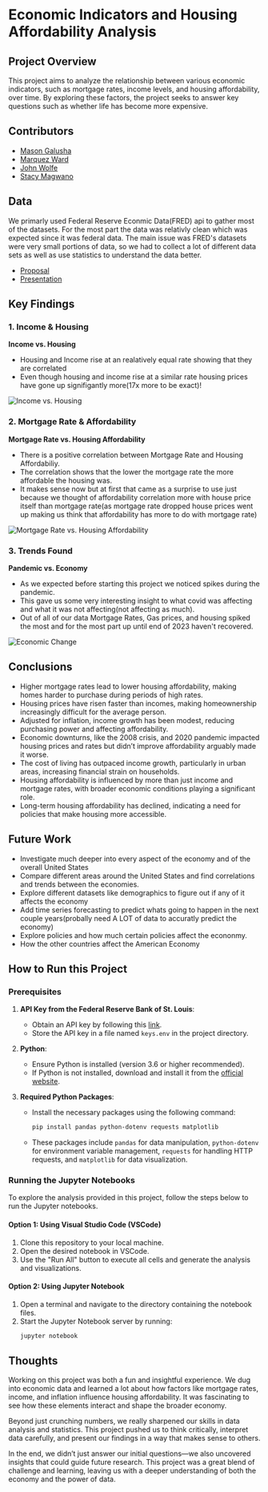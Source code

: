 # Economic Indicators and Housing Affordability Analysis

## Project Overview
This project aims to analyze the relationship between various economic indicators, such as mortgage rates, income levels, and housing affordability, over time. By exploring these factors, the project seeks to answer key questions such as whether life has become more expensive.

## Contributors
- [Mason Galusha](https://github.com/MLGalusha)
- [Marquez Ward](https://github.com/mdward911)
- [John Wolfe](https://github.com/j-wolfe5)
- [Stacy Magwano](https://github.com/stacjstaton)

## Data
We primarly used Federal Reserve Econmic Data(FRED) api to gather most of the datasets. For the most part the data was relativly clean which was expected since it was federal data. The main issue was FRED's datasets were very small portions of data, so we had to collect a lot of different data sets as well as use statistics to understand the data better.

- [Proposal](https://docs.google.com/document/d/1A5-LTtKCHrmuNyJga9NzKMxSI5OlEouVu_Cpf4sOPb4/edit)
- [Presentation](https://docs.google.com/presentation/d/1Hqvb2rRlxx34wJOdOkd6x-wsCru26VunCuMzxu0agRI/edit#slide=id.p)

## Key Findings

### 1. Income & Housing
**Income vs. Housing**

- Housing and Income rise at an realatively equal rate showing that they are correlated
- Even though housing and income rise at a similar rate housing prices have gone up signifigantly more(17x more to be exact)!

![Income vs. Housing](graphs/income_vs_housing.png)

### 2. Mortgage Rate & Affordability
**Mortgage Rate vs. Housing Affordability**

- There is a positive correlation between Mortgage Rate and Housing Affordabiliy.
- The correlation shows that the lower the mortgage rate the more affordable the housing was.
- It makes sense now but at first that came as a surprise to use just because we thought of affordability correlation more with house price itself than mortgage rate(as mortgage rate dropped house prices went up making us think that affordability has more to do with mortgage rate)

![Mortgage Rate vs. Housing Affordability](graphs/mortgage_rate_scatt.png)

### 3. Trends Found
**Pandemic vs. Economy**

- As we expected before starting this project we noticed spikes during the pandemic.
- This gave us some very interesting insight to what covid was affecting and what it was not affecting(not affecting as much).
- Out of all of our data Mortgage Rates, Gas prices, and housing spiked the most and for the most part up until end of 2023 haven't recovered.

![Economic Change](graphs/change_over_time.png)


## Conclusions

- Higher mortgage rates lead to lower housing affordability, making homes harder to purchase during periods of high rates.
- Housing prices have risen faster than incomes, making homeownership increasingly difficult for the average person.
- Adjusted for inflation, income growth has been modest, reducing purchasing power and affecting affordability.
- Economic downturns, like the 2008 crisis, and 2020 pandemic impacted housing prices and rates but didn’t improve affordability arguably made it worse.
- The cost of living has outpaced income growth, particularly in urban areas, increasing financial strain on households.
- Housing affordability is influenced by more than just income and mortgage rates, with broader economic conditions playing a significant role.
- Long-term housing affordability has declined, indicating a need for policies that make housing more accessible.

## Future Work

- Investigate much deeper into every aspect of the economy and of the overall United States
- Compare different areas around the United States and find correlations and trends between the economies.
- Explore different datasets like demographics to figure out if any of it affects the economy
- Add time series forecasting to predict whats going to happen in the next couple years(probally need A LOT of data to accuratly predict the economy)
- Explore policies and how much certain policies affect the econonmy.
- How the other countries affect the American Economy

## How to Run this Project

### Prerequisites

1. **API Key from the Federal Reserve Bank of St. Louis**:
   - Obtain an API key by following this [link](https://fredaccount.stlouisfed.org/apikeys).
   - Store the API key in a file named `keys.env` in the project directory.

2. **Python**:
   - Ensure Python is installed (version 3.6 or higher recommended).
   - If Python is not installed, download and install it from the [official website](https://www.python.org/downloads/).

3. **Required Python Packages**:
   - Install the necessary packages using the following command:
     ```bash
     pip install pandas python-dotenv requests matplotlib
     ```
   - These packages include `pandas` for data manipulation, `python-dotenv` for environment variable management, `requests` for handling HTTP requests, and `matplotlib` for data visualization.

### Running the Jupyter Notebooks

To explore the analysis provided in this project, follow the steps below to run the Jupyter notebooks.

#### Option 1: Using Visual Studio Code (VSCode)

1. Clone this repository to your local machine.
2. Open the desired notebook in VSCode.
3. Use the "Run All" button to execute all cells and generate the analysis and visualizations.

#### Option 2: Using Jupyter Notebook

1. Open a terminal and navigate to the directory containing the notebook files.
2. Start the Jupyter Notebook server by running:
   ```bash
   jupyter notebook

## Thoughts
   Working on this project was both a fun and insightful experience. We dug into economic data and learned a lot about how factors like mortgage rates, income, and inflation influence housing affordability. It was fascinating to see how these elements interact and shape the broader economy.

   Beyond just crunching numbers, we really sharpened our skills in data analysis and statistics. This project pushed us to think critically, interpret data carefully, and present our findings in a way that makes sense to others.

   In the end, we didn’t just answer our initial questions—we also uncovered insights that could guide future research. This project was a great blend of challenge and learning, leaving us with a deeper understanding of both the economy and the power of data.